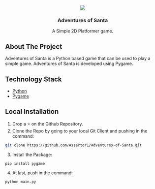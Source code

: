 
<br />
<p align="center">
  <a href="https://github.com/Assertor1/Adventures-of-Santa">
    <img src="https://github.com/Adventures-of-Santa/blob/master/image.png" >
  </a>

  <h3 align="center">Adventures of Santa</h3>

  <p align="center">
    A Simple 2D Platformer game.
    <br />
    
  </p>
</p>

## About The Project

Adventures of Santa is a Python based game that can be used to play a simple game. Adventures of Santa is developed using Pygame.

## Technology Stack

* [Python](https://www.python.org/)
* [Pygame](https://www.pygame.org/news)

## Local Installation

1. Drop a ⭐ on the Github Repository. 
2. Clone the Repo by going to your local Git Client and pushing in the command: 

```sh
git clone https://github.com/Assertor1/Adventures-of-Santa.git
```

3. Install the Package: 
```sh
pip install pygame
```

4. At last, push in the command:
```sh
python main.py
```


